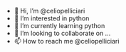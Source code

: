 - 👋 Hi, I’m @celiopelliciari
- 👀 I’m interested in python
- 🌱 I’m currently learning python
- 💞️ I’m looking to collaborate on ...
- 📫 How to reach me @celiopelliciari

<!---
celiopeliciari/celiopeliciari is a ✨ special ✨ repository because its `README.md` (this file) appears on your GitHub profile.
You can click the Preview link to take a look at your changes.
--->
